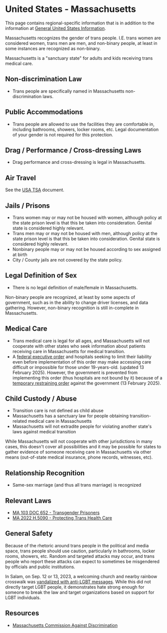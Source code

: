 # United States - Massachusetts

This page contains regional-specific information that is in addition to
the information at [General United States
Information](notes/usa-general.md).

Massachusetts recognizes the gender of trans people. I.E. trans women are
considered women, trans men are men, and non-binary people, at least in
some instances are recognized as non-binary.

Massachusetts is a "sanctuary state" for adults and kids receiving trans medical
care.

## Non-discrimination Law

 * Trans people are specifically named in Massachusetts non-discrimination laws.

## Public Accommodations

 * Trans people are allowed to use the facilities they are comfortable
   in, including bathrooms, showers, locker rooms, etc.  Legal
   documentation of your gender is not required for this protection.

## Drag / Performance / Cross-dressing Laws

 * Drag performance and cross-dressing is legal in Massachusetts.

## Air Travel

See the [USA TSA](notes/tsa.md) document.

## Jails / Prisons

 * Trans women may or may not be housed with women, although policy at
   the state prison level is that this be taken into consideration.
   Genital state is considered highly relevant.
 * Trans men may or may not be housed with men, although policy at
   the state prison level is that this be taken into consideration.
   Genital state is considered highly relevant.
 * Nonbinary people may or may not be housed according to sex
   assigned at birth
 * City / County jails are not covered by the state policy.

## Legal Definition of Sex

 * There is no legal definition of male/female in Massachusetts.

Non-binary people are recognized, at least by some aspects of
government, such as in the ability to change driver licenses, and
data gathering. However, non-binary recognition is still in-complete in
Massachusetts.

## Medical Care

 * Trans medical care is legal for all ages, and Massachusetts will not
   cooperate with other states who seek information about patients
   receiving care in Massachusetts for medical transition.
 * A [federal executive
   order](https://www.whitehouse.gov/presidential-actions/2025/01/protecting-children-from-chemical-and-surgical-mutilation/)
   and hospitals seeking to limit their liability even before
   implementation of this order may make accessing care difficult or
   impossible for those under 19-years-old. (updated 13 February 2025).
   However, the government is prevented from implementing this order
   (thus hospitals are not bound by it) because of a [temporary
   restraining
   order](https://assets.aclu.org/live/uploads/2025/02/093114651219.pdf)
   against the government (13 February 2025).

## Child Custody / Abuse

 * Transition care is not defined as child abuse
 * Massachusetts has a sanctuary law for people obtaining transition-related
   medical care in Massachusetts
 * Massachusetts will not extradite people for violating another state's laws
   against medical transition

While Massachusetts will not cooperate with other jurisdictions in many
cases, this doesn't cover all possibilities and it may be possible for
states to gather evidence of someone receiving care in Massachusetts via
other means (out-of-state medical insurance, phone records, witnesses,
etc).
 
## Relationship Recognition

 * Same-sex marriage (and thus all trans marriage) is recognized

## Relevant Laws

 * [MA 103 DOC 652 - Transgender Prisoners](https://www.mass.gov/doc/doc-652-identification-treatment-and-correctional-management-of-inmates-diagnosed-with-gender-dysphoria/download)
 * [MA 2022 H.5090 - Protecting Trans Health Care](https://malegislature.gov/Bills/192/H5090)

## General Safety

Because of the rhetoric around trans people in the political and media
space, trans people should use caution, particularly in bathrooms,
locker rooms, showers, etc.  Random and targeted attacks may occur, and
trans people who report these attacks can expect to sometimes be misgendered
by officials and public institutions.

In Salam, on Sep. 12 or 13, 2023, a welcoming church and nearby rainbow
crosswalk was [vandalized with anti-LGBT
messages](https://www.salemnews.com/news/anti-lgbtq-hate-crime-targets-tabernacle-church-crosswalks/article_20603260-5246-11ee-961c-938a6325d7c1.html).
While this did not directly target LGBT people, it demonstrates hate
strong enough for someone to break the law and target organizations
based on support for LGBT individuals.

## Resources

 * [Massachusetts Commission Against Discrimination](https://www.mass.gov/orgs/massachusetts-commission-against-discrimination)
